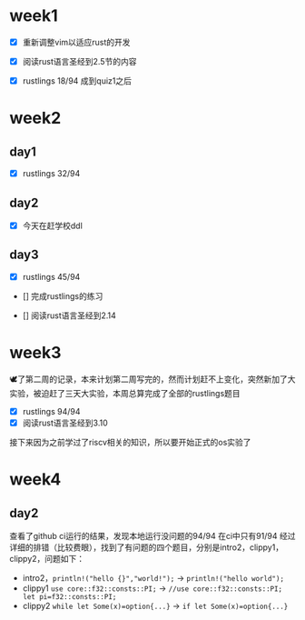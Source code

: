 # week1

- [x] 重新调整vim以适应rust的开发

- [x] 阅读rust语言圣经到2.5节的内容

- [x] rustlings 18/94 成到quiz1之后

# week2

## day1 
- [x] rustlings 32/94

## day2
- [x] 今天在赶学校ddl

## day3
- [x] rustlings 45/94

- [] 完成rustlings的练习

- [] 阅读rust语言圣经到2.14

# week3

🕊️了第二周的记录，本来计划第二周写完的，然而计划赶不上变化，突然新加了大实验，被迫赶了三天大实验，本周总算完成了全部的rustlings题目

- [x] rustlings 94/94
- [x] 阅读rust语言圣经到3.10

接下来因为之前学过了riscv相关的知识，所以要开始正式的os实验了

# week4

## day2

查看了github ci运行的结果，发现本地运行没问题的94/94 在ci中只有91/94 经过详细的排错（比较费眼），找到了有问题的四个题目，分别是intro2，clippy1，clippy2，问题如下：

- intro2，```println!("hello {}","world!");``` -> ```println!("hello world");```
- clippy1 ```use core::f32::consts::PI;``` -> ```//use core::f32::consts::PI; let pi=f32::consts::PI;``` 
- clippy2 ```while let Some(x)=option{...}``` -> ```if let Some(x)=option{...}```

